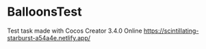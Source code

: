 # BalloonsTest
Test task made with Cocos Creator 3.4.0
Online https://scintillating-starburst-a54a4e.netlify.app/
